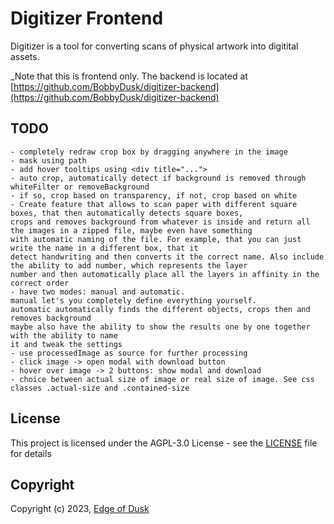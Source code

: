 # Digitizer Frontend

Digitizer is a tool for converting scans of physical artwork into digitital assets.

_Note that this is frontend only. The backend is located at [https://github.com/BobbyDusk/digitizer-backend](https://github.com/BobbyDusk/digitizer-backend)

## TODO

	- completely redraw crop box by dragging anywhere in the image
	- mask using path
	- add hover tooltips using <div title="...">
	- auto crop, automatically detect if background is removed through whiteFilter or removeBackground 
	- if so, crop based on transparency, if not, crop based on white
	- Create feature that allows to scan paper with different square boxes, that then automatically detects square boxes,
	crops and removes background from whatever is inside and return all the images in a zipped file, maybe even have something
	with automatic naming of the file. For example, that you can just write the name in a different box, that it
	detect handwriting and then converts it the correct name. Also include the ability to add number, which represents the layer
	number and then automatically place all the layers in affinity in the correct order
	- have two modes: manual and automatic.
	manual let's you completely define everything yourself.
	automatic automatically finds the different objects, crops then and removes background
	maybe also have the ability to show the results one by one together with the ability to name
	it and tweak the settings
	- use processedImage as source for further processing
	- click image -> open modal with download button
	- hover over image -> 2 buttons: show modal and download
	- choice between actual size of image or real size of image. See css classes .actual-size and .contained-size

## License

This project is licensed under the AGPL-3.0 License - see the [LICENSE](LICENSE) file for details

## Copyright

Copyright (c) 2023, [Edge of Dusk](https://edgeofdusk.com)